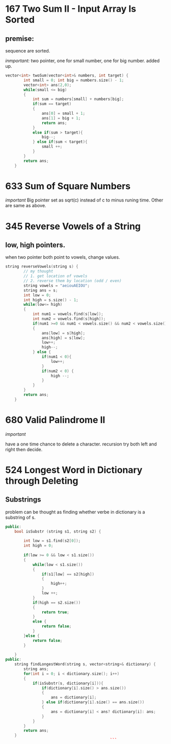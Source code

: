 167 Two Sum II - Input Array Is Sorted
===
premise:
---
sequence are sorted.

*inmportant:*
two pointer, one for small number, one for big number. added up.
```cpp
vector<int> twoSum(vector<int>& numbers, int target) {
        int small = 0; int big = numbers.size() - 1;
        vector<int> ans(2,0);
        while(small <= big)
        {
            int sum = numbers[small] + numbers[big];
            if(sum == target)
            {
                ans[0] = small + 1;
                ans[1] = big + 1;
                return ans;
            }
            else if(sum > target){
                big--;
            } else if(sum < target){
                small ++;
            }
        }
        return ans;
    }
```


633 Sum of Square Numbers
===
*important*
Big pointer set as sqrt(c) instead of c to minus runing time.
Other are same as above.

345 Reverse Vowels of a String
===

low, high pointers.
---

when two pointer both point to vowels, change values.

```cpp
string reverseVowels(string s) {
        // my thought
        // 1. get location of vowels
        // 2. reverse them by location (odd / even) 
        string vowels = "aeiouAEIOU";
        string ans = s;
        int low = 0;
        int high = s.size() - 1;
        while(low<= high)
        {
            int num1 = vowels.find(s[low]);
            int num2 = vowels.find(s[high]);
            if(num1 >=0 && num1 < vowels.size() && num2 < vowels.size() && num1 >= 0)
            {
                ans[low] = s[high];
                ans[high] = s[low];
                low++;
                high--;
            } else {
                if(num1 < 0){
                    low++;
                }
                if(num2 < 0) {
                    high --;
                }
            }
        }
        return ans;
    }
```

680 Valid Palindrome II
===

*important*

have a one time chance to delete a character.
recursion
try both left and right then decide.


524 Longest Word in Dictionary through Deleting
===
Substrings
---
problem can be thought as finding whether verbe in dictionary is a substring of s.
``` cpp
public:
    bool isSubstr (string s1, string s2) {
    
        int low = s1.find(s2[0]);
        int high = 0;
        
        if(low >= 0 && low < s1.size())
        {
            while(low < s1.size())
            {
                if(s1[low] == s2[high])
                {
                    high++;
                }
                low ++;
            }
            if(high == s2.size())
            {
                return true;
            }
            else {
                return false;
            }
        }else {
            return false;
        }
        
    }
public:
    string findLongestWord(string s, vector<string>& dictionary) {
        string ans;
        for(int i = 0; i < dictionary.size(); i++)
        {
            if(isSubstr(s, dictionary[i])){
                if(dictionary[i].size() > ans.size())
                {
                    ans = dictionary[i];
                } else if(dictionary[i].size() == ans.size())
                {
                    ans = dictionary[i] < ans? dictionary[i]: ans;
                }
            }
        }
        return ans;
    }
                                              ```
                                        
